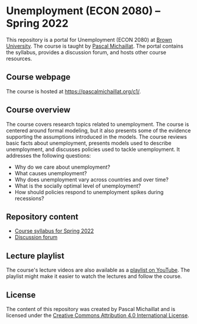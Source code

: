 # Unemployment (ECON 2080) – Spring 2022

This repository is a portal for Unemployment (ECON 2080) at [Brown University](https://www.brown.edu). The course is taught by [Pascal Michaillat](https://pascalmichaillat.org/). The portal contains the syllabus, provides a discussion forum, and hosts other course resources.

## Course webpage

The course is hosted at https://pascalmichaillat.org/c1/.

## Course overview

The course covers research topics related to unemployment. The course is centered around formal modeling, but it also presents some of the evidence supporting the assumptions introduced in the models. The course reviews basic facts about unemployment, presents models used to describe unemployment, and discusses policies used to tackle unemployment. It addresses the following questions: 

+ Why do we care about unemployment?
+ What causes unemployment? 
+ Why does unemployment vary across countries and over time? 
+ What is the socially optimal level of unemployment? 
+ How should policies respond to unemployment spikes during recessions?

## Repository content

+ [Course syllabus for Spring 2022](https://github.com/pmichaillat/unemployment/blob/main/syllabus.md)
+ [Discussion forum](https://github.com/pmichaillat/unemployment/discussions)

## Lecture playlist

The course's lecture videos are also available as a [playlist on YouTube](https://www.youtube.com/playlist?list=PL5zEkRHvv2GxQlFbNf-YqSPMP6ePc3DQf). The playlist might make it easier to watch the lectures and follow the course.

## License

The content of this repository was created by Pascal Michaillat and is licensed under the [Creative Commons Attribution 4.0 International License](http://creativecommons.org/licenses/by/4.0/).
